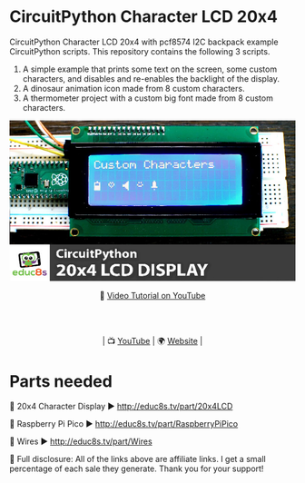 # CircuitPython Character LCD 20x4

CircuitPython Character LCD 20x4 with pcf8574 I2C backpack example CircuitPython scripts.
This repository contains the following 3 scripts.

1. A simple example that prints some text on the screen, some custom characters, and disables and re-enables the backlight of the display.
2. A dinosaur animation icon made from 8 custom characters.
3. A thermometer project with a custom big font made from 8 custom characters.

<p align="center">
  <img src="preview.jpg" alt="20x4 LCD Display" width="640">
</p>

<p align="center">
🎥 <a href="https://youtu.be/ysH_P1WvidQ">Video Tutorial on YouTube</a>
</p>

<br>
<br>
<p align="center">
| 📺 <a href="https://www.youtube.com/educ8s">YouTube</a>
| 🌍 <a href="http://www.educ8s.tv">Website</a> | <br>
</p>

# Parts needed

🛒 20x4 Character Display ▶ http://educ8s.tv/part/20x4LCD

🛒 Raspberry Pi Pico ▶ http://educ8s.tv/part/RaspberryPiPico

🛒 Wires ▶ http://educ8s.tv/part/Wires

💖 Full disclosure: All of the links above are affiliate links. I get a small percentage of each sale they generate. Thank you for your support!
